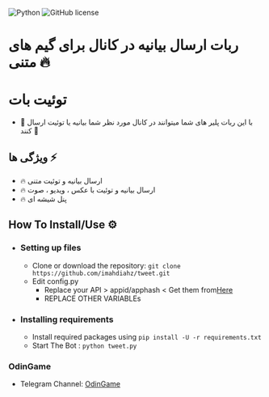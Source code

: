 ![Python](https://img.shields.io/badge/python-3670A0?style=for-the-badge&logo=python&logoColor=ffdd54) ![GitHub license](https://github.com/imahdiahz/tweet/blob/master/LICENSE)

<!-- ![GitHub forks](https://github.com/imahdiahz/tweet/network/members)

![GitHub stars](https://github.com/imahdiahz/tweet/stargazers) -->
# ربات ارسال بیانیه در کانال برای گیم های متنی 🔥
# توئیت بات 
- 🔱 با این ربات پلیر های شما میتوانند در کانال مورد نظر شما بیانیه یا توئیت ارسال کنند 🔱
## ویژگی ها ⚡️
   - 🔥 ارسال بیانیه و توئیت متنی
   - 🔥 ارسال بیانیه و توئیت با عکس ، ویدیو ، صوت
   - 🔥 پنل شیشه ای
## How To Install/Use  ⚙️
- ### Setting up files
     - Clone or download the repository: ```git clone https://github.com/imahdiahz/tweet.git```
     - Edit config.py   
        - Replace your API  > appid/apphash < Get them from[Here](https://my.telegram.org)
        - REPLACE OTHER VARIABLEs 
- ### Installing requirements
    - Install required packages using ```pip install -U -r requirements.txt```
    - Start The Bot : ```python tweet.py```
### OdinGame
- Telegram Channel: [OdinGame](https://t.me/odin_game)